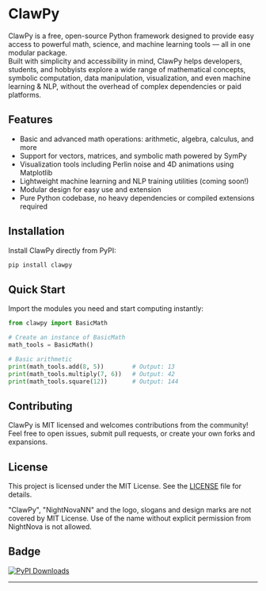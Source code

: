 # ClawPy

ClawPy is a free, open-source Python framework designed to provide easy access to powerful math, science, and machine learning tools — all in one modular package.  
Built with simplicity and accessibility in mind, ClawPy helps developers, students, and hobbyists explore a wide range of mathematical concepts, symbolic computation, data manipulation, visualization, and even machine learning & NLP, without the overhead of complex dependencies or paid platforms.

## Features

- Basic and advanced math operations: arithmetic, algebra, calculus, and more
- Support for vectors, matrices, and symbolic math powered by SymPy
- Visualization tools including Perlin noise and 4D animations using Matplotlib
- Lightweight machine learning and NLP training utilities (coming soon!)
- Modular design for easy use and extension
- Pure Python codebase, no heavy dependencies or compiled extensions required

## Installation

Install ClawPy directly from PyPI:

```bash
pip install clawpy
```

## Quick Start

Import the modules you need and start computing instantly:

```python
from clawpy import BasicMath

# Create an instance of BasicMath
math_tools = BasicMath()

# Basic arithmetic
print(math_tools.add(8, 5))        # Output: 13
print(math_tools.multiply(7, 6))   # Output: 42
print(math_tools.square(12))       # Output: 144
```

## Contributing

ClawPy is MIT licensed and welcomes contributions from the community!  
Feel free to open issues, submit pull requests, or create your own forks and expansions.

## License

This project is licensed under the MIT License. See the [LICENSE](LICENSE) file for details.

"ClawPy", "NightNovaNN" and the logo, slogans and design marks are not covered by MIT License. Use of the name without explicit permission from NightNova  is not allowed.

## Badge
<a href="https://pepy.tech/projects/clawpy"><img src="https://static.pepy.tech/badge/clawpy" alt="PyPI Downloads"></a>


---
